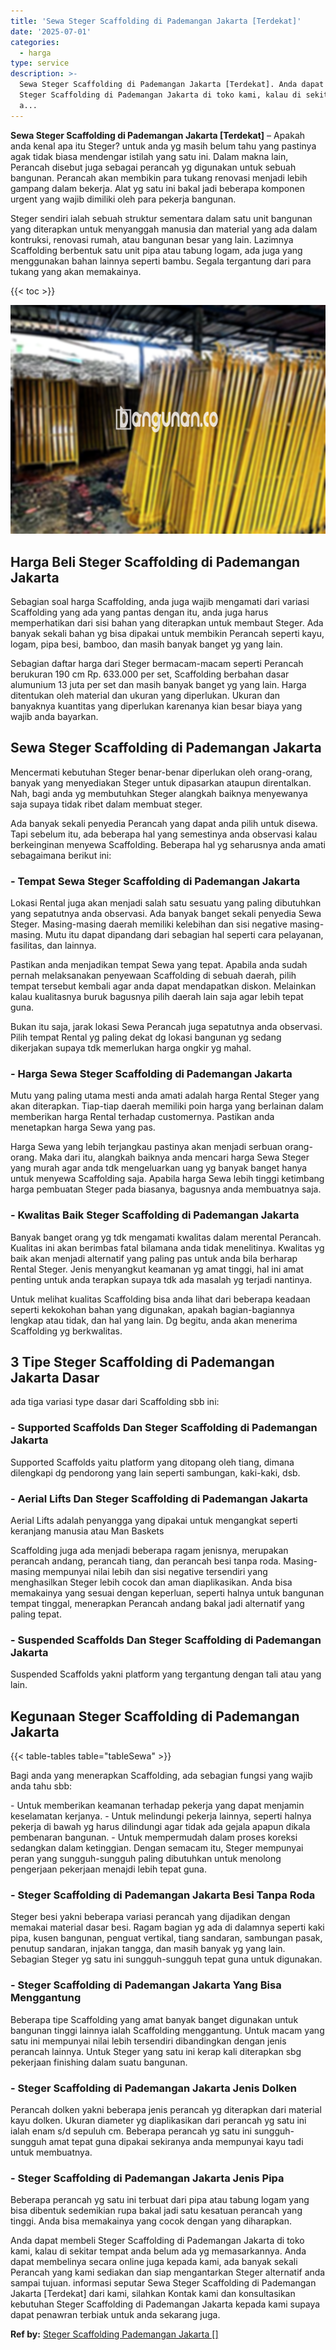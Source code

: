```yaml
---
title: 'Sewa Steger Scaffolding di Pademangan Jakarta [Terdekat]'
date: '2025-07-01'
categories:
  - harga
type: service
description: >-
  Sewa Steger Scaffolding di Pademangan Jakarta [Terdekat]. Anda dapat membeli
  Steger Scaffolding di Pademangan Jakarta di toko kami, kalau di sekitar tempat
  a...
---
```


**Sewa Steger Scaffolding di Pademangan Jakarta \[Terdekat\]** – Apakah anda kenal apa itu Steger? untuk anda yg masih belum tahu yang pastinya agak tidak biasa mendengar istilah yang satu ini. Dalam makna lain, Perancah disebut juga sebagai perancah yg digunakan untuk sebuah bangunan. Perancah akan membikin para tukang renovasi menjadi lebih gampang dalam bekerja. Alat yg satu ini bakal jadi beberapa komponen urgent yang wajib dimiliki oleh para pekerja bangunan.

Steger sendiri ialah sebuah struktur sementara dalam satu unit bangunan yang diterapkan untuk menyanggah manusia dan material yang ada dalam kontruksi, renovasi rumah, atau bangunan besar yang lain. Lazimnya Scaffolding berbentuk satu unit pipa atau tabung logam, ada juga yang menggunakan bahan lainnya seperti bambu. Segala tergantung dari para tukang yang akan memakainya.

{{< toc >}}

![Sewa Steger Scaffolding di Pademangan Jakarta [Terdekat]](/images/sewa-scaffolding-steger-11.png)

## Harga Beli Steger Scaffolding di Pademangan Jakarta

Sebagian soal harga Scaffolding, anda juga wajib mengamati dari variasi Scaffolding yang ada yang pantas dengan itu, anda juga harus memperhatikan dari sisi bahan yang diterapkan untuk membaut Steger. Ada banyak sekali bahan yg bisa dipakai untuk membikin Perancah seperti kayu, logam, pipa besi, bamboo, dan masih banyak banget yg yang lain.

Sebagian daftar harga dari Steger bermacam-macam seperti Perancah berukuran 190 cm Rp. 633.000 per set, Scaffolding berbahan dasar alumunium 13 juta per set dan masih banyak banget yg yang lain. Harga ditentukan oleh material dan ukuran yang diperlukan. Ukuran dan banyaknya kuantitas yang diperlukan karenanya kian besar biaya yang wajib anda bayarkan.

## Sewa Steger Scaffolding di Pademangan Jakarta

Mencermati kebutuhan Steger benar-benar diperlukan oleh orang-orang, banyak yang menyediakan Steger untuk dipasarkan ataupun direntalkan. Nah, bagi anda yg membutuhkan Steger alangkah baiknya menyewanya saja supaya tidak ribet dalam membuat steger.

Ada banyak sekali penyedia Perancah yang dapat anda pilih untuk disewa. Tapi sebelum itu, ada beberapa hal yang semestinya anda observasi kalau berkeinginan menyewa Scaffolding. Beberapa hal yg seharusnya anda amati sebagaimana berikut ini:

### \- Tempat Sewa Steger Scaffolding di Pademangan Jakarta

Lokasi Rental juga akan menjadi salah satu sesuatu yang paling dibutuhkan yang sepatutnya anda observasi. Ada banyak banget sekali penyedia Sewa Steger. Masing-masing daerah memiliki kelebihan dan sisi negative masing-masing. Mutu itu dapat dipandang dari sebagian hal seperti cara pelayanan, fasilitas, dan lainnya.

Pastikan anda menjadikan tempat Sewa yang tepat. Apabila anda sudah pernah melaksanakan penyewaan Scaffolding di sebuah daerah, pilih tempat tersebut kembali agar anda dapat mendapatkan diskon. Melainkan kalau kualitasnya buruk bagusnya pilih daerah lain saja agar lebih tepat guna.

Bukan itu saja, jarak lokasi Sewa Perancah juga sepatutnya anda observasi. Pilih tempat Rental yg paling dekat dg lokasi bangunan yg sedang dikerjakan supaya tdk memerlukan harga ongkir yg mahal.

### \- Harga Sewa Steger Scaffolding di Pademangan Jakarta

Mutu yang paling utama mesti anda amati adalah harga Rental Steger yang akan diterapkan. Tiap-tiap daerah memiliki poin harga yang berlainan dalam memberikan harga Rental terhadap customernya. Pastikan anda menetapkan harga Sewa yang pas.

Harga Sewa yang lebih terjangkau pastinya akan menjadi serbuan orang-orang. Maka dari itu, alangkah baiknya anda mencari harga Sewa Steger yang murah agar anda tdk mengeluarkan uang yg banyak banget hanya untuk menyewa Scaffolding saja. Apabila harga Sewa lebih tinggi ketimbang harga pembuatan Steger pada biasanya, bagusnya anda membuatnya saja.

### \- Kwalitas Baik Steger Scaffolding di Pademangan Jakarta

Banyak banget orang yg tdk mengamati kwalitas dalam merental Perancah. Kualitas ini akan berimbas fatal bilamana anda tidak menelitinya. Kwalitas yg baik akan menjadi alternatif yang paling pas untuk anda bila berharap Rental Steger. Jenis menyangkut keamanan yg amat tinggi, hal ini amat penting untuk anda terapkan supaya tdk ada masalah yg terjadi nantinya.

Untuk melihat kualitas Scaffolding bisa anda lihat dari beberapa keadaan seperti kekokohan bahan yang digunakan, apakah bagian-bagiannya lengkap atau tidak, dan hal yang lain. Dg begitu, anda akan menerima Scaffolding yg berkwalitas.

## 3 Tipe Steger Scaffolding di Pademangan Jakarta Dasar

ada tiga variasi type dasar dari Scaffolding sbb ini:

### \- Supported Scaffolds Dan Steger Scaffolding di Pademangan Jakarta

Supported Scaffolds yaitu platform yang ditopang oleh tiang, dimana dilengkapi dg pendorong yang lain seperti sambungan, kaki-kaki, dsb.

### \- Aerial Lifts Dan Steger Scaffolding di Pademangan Jakarta

Aerial Lifts adalah penyangga yang dipakai untuk mengangkat seperti keranjang manusia atau Man Baskets

Scaffolding juga ada menjadi beberapa ragam jenisnya, merupakan perancah andang, perancah tiang, dan perancah besi tanpa roda. Masing-masing mempunyai nilai lebih dan sisi negative tersendiri yang menghasilkan Steger lebih cocok dan aman diaplikasikan. Anda bisa memakainya yang sesuai dengan keperluan, seperti halnya untuk bangunan tempat tinggal, menerapkan Perancah andang bakal jadi alternatif yang paling tepat.

### \- Suspended Scaffolds Dan Steger Scaffolding di Pademangan Jakarta

Suspended Scaffolds yakni platform yang tergantung dengan tali atau yang lain.

## Kegunaan Steger Scaffolding di Pademangan Jakarta

{{< table-tables table="tableSewa" >}}

Bagi anda yang menerapkan Scaffolding, ada sebagian fungsi yang wajib anda tahu sbb:

\- Untuk memberikan keamanan terhadap pekerja yang dapat menjamin keselamatan kerjanya. - Untuk melindungi pekerja lainnya, seperti halnya pekerja di bawah yg harus dilindungi agar tidak ada gejala apapun dikala pembenaran bangunan. - Untuk mempermudah dalam proses koreksi sedangkan dalam ketinggian. Dengan semacam itu, Steger mempunyai peran yang sungguh-sungguh paling dibutuhkan untuk menolong pengerjaan pekerjaan menajdi lebih tepat guna.

### \- Steger Scaffolding di Pademangan Jakarta Besi Tanpa Roda

Steger besi yakni beberapa variasi perancah yang dijadikan dengan memakai material dasar besi. Ragam bagian yg ada di dalamnya seperti kaki pipa, kusen bangunan, penguat vertikal, tiang sandaran, sambungan pasak, penutup sandaran, injakan tangga, dan masih banyak yg yang lain. Sebagian Steger yg satu ini sungguh-sungguh tepat guna untuk digunakan.

### \- Steger Scaffolding di Pademangan Jakarta Yang Bisa Menggantung

Beberapa tipe Scaffolding yang amat banyak banget digunakan untuk bangunan tinggi lainnya ialah Scaffolding menggantung. Untuk macam yang satu ini mempunyai nilai lebih tersendiri dibandingkan dengan jenis perancah lainnya. Untuk Steger yang satu ini kerap kali diterapkan sbg pekerjaan finishing dalam suatu bangunan.

### \- Steger Scaffolding di Pademangan Jakarta Jenis Dolken

Perancah dolken yakni beberapa jenis perancah yg diterapkan dari material kayu dolken. Ukuran diameter yg diaplikasikan dari perancah yg satu ini ialah enam s/d sepuluh cm. Beberapa perancah yg satu ini sungguh-sungguh amat tepat guna dipakai sekiranya anda mempunyai kayu tadi untuk membuatnya.

### \- Steger Scaffolding di Pademangan Jakarta Jenis Pipa

Beberapa perancah yg satu ini terbuat dari pipa atau tabung logam yang bisa dibentuk sedemikian rupa bakal jadi satu kesatuan perancah yang tinggi. Anda bisa memakainya yang cocok dengan yang diharapkan.

Anda dapat membeli Steger Scaffolding di Pademangan Jakarta di toko kami, kalau di sekitar tempat anda belum ada yg memasarkannya. Anda dapat membelinya secara online juga kepada kami, ada banyak sekali Perancah yang kami sediakan dan siap mengantarkan Steger alternatif anda sampai tujuan. informasi seputar Sewa Steger Scaffolding di Pademangan Jakarta \[Terdekat\] dari kami, silahkan Kontak kami dan konsultasikan kebutuhan Steger Scaffolding di Pademangan Jakarta kepada kami supaya dapat penawran terbiak untuk anda sekarang juga.

**Ref by:** [Steger Scaffolding Pademangan Jakarta []](https://id.wikipedia.org/wiki/Steger)
